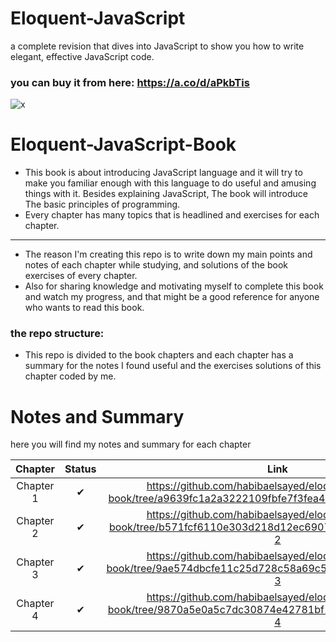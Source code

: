 # Eloquent-JavaScript
a complete revision that dives into JavaScript to show you how to write elegant, effective JavaScript code.

### you can buy it from here: https://a.co/d/aPkbTis

![x](https://m.media-amazon.com/images/I/91asIC1fRwL._AC_UF1000,1000_QL80_.jpg)
# Eloquent-JavaScript-Book
- This book is about introducing JavaScript language and it will try to make you familiar enough with this language to do useful and amusing things with it. Besides explaining JavaScript, The book will introduce The basic principles of programming.
- Every chapter has many topics that is headlined and exercises for each chapter.
----------------------------------  
- The reason I'm creating this repo is to write down my main points and notes of each chapter while studying, and solutions of the book exercises of every chapter.
- Also for sharing knowledge and motivating myself to complete this book and watch my progress, and that might be a good reference for anyone who wants to read this book.
  
### the repo structure:
- This repo is divided to the book chapters and each chapter has a summary for the notes I found useful and the exercises solutions of this chapter coded by me.

# Notes and Summary
here you will find my notes and summary for each chapter

| Chapter | Status | Link |
| :---:| :---: | :---: |
| Chapter 1 | ✔ | https://github.com/habibaelsayed/eloquent-javascript-book/tree/a9639fc1a2a3222109fbfe7f3fea408ad24390a9/chapter-1 |
| Chapter 2 | ✔ | https://github.com/habibaelsayed/eloquent-javascript-book/tree/b571fcf6110e303d218d12ec69072f7ea67c5f6e/chapter-2 |
| Chapter 3 | ✔ | https://github.com/habibaelsayed/eloquent-javascript-book/tree/9ae574dbcfe11c25d728c58a69c50ec2825d118b/chapter-3 |
| Chapter 4 | ✔ | https://github.com/habibaelsayed/eloquent-javascript-book/tree/9870a5e0a5c7dc30874e42781bf164d757f6dc6f/chapter-4 |



